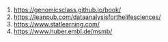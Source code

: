 1. https://genomicsclass.github.io/book/
2. https://leanpub.com/dataanalysisforthelifesciences/
3. https://www.statlearning.com/
4. https://www.huber.embl.de/msmb/